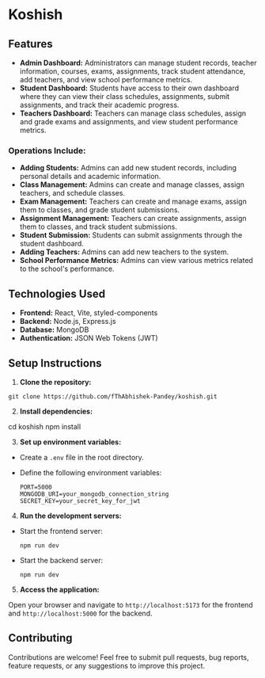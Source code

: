 # Koshish

## Features

- **Admin Dashboard:** Administrators can manage student records, teacher information, courses, exams, assignments, track student attendance, add teachers, and view school performance metrics.
- **Student Dashboard:** Students have access to their own dashboard where they can view their class schedules, assignments, submit assignments, and track their academic progress.
- **Teachers Dashboard:** Teachers can manage class schedules, assign and grade exams and assignments, and view student performance metrics.

### Operations Include:
- **Adding Students:** Admins can add new student records, including personal details and academic information.
- **Class Management:** Admins can create and manage classes, assign teachers, and schedule classes.
- **Exam Management:** Teachers can create and manage exams, assign them to classes, and grade student submissions.
- **Assignment Management:** Teachers can create assignments, assign them to classes, and track student submissions.
- **Student Submission:** Students can submit assignments through the student dashboard.
- **Adding Teachers:** Admins can add new teachers to the system.
- **School Performance Metrics:** Admins can view various metrics related to the school's performance.

## Technologies Used

- **Frontend:** React, Vite, styled-components
- **Backend:** Node.js, Express.js
- **Database:** MongoDB
- **Authentication:** JSON Web Tokens (JWT)
<!-- - **Deployment:** Not deployed yet -->

## Setup Instructions

1. **Clone the repository:**
```
git clone https://github.com/fThAbhishek-Pandey/koshish.git

```

2. **Install dependencies:**

cd koshish
npm install


3. **Set up environment variables:**

- Create a `.env` file in the root directory.
- Define the following environment variables:

  ```
  PORT=5000
  MONGODB_URI=your_mongodb_connection_string
  SECRET_KEY=your_secret_key_for_jwt
  ```

4. **Run the development servers:**

- Start the frontend server:

  ```
  npm run dev
  ```

- Start the backend server:

  ```
  npm run dev
  ```

5. **Access the application:**

Open your browser and navigate to `http://localhost:5173` for the frontend and `http://localhost:5000` for the backend.

## Contributing

Contributions are welcome! Feel free to submit pull requests, bug reports, feature requests, or any suggestions to improve this project.

<!-- ## License

This project is licensed under the [MIT License](LICENSE). -->